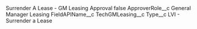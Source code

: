 <?xml version="1.0" encoding="UTF-8"?>
<CustomMetadata xmlns="http://soap.sforce.com/2006/04/metadata" xmlns:xsi="http://www.w3.org/2001/XMLSchema-instance" xmlns:xsd="http://www.w3.org/2001/XMLSchema">
    <label>Surrender A Lease - GM Leasing Approval</label>
    <protected>false</protected>
    <values>
        <field>ApproverRole__c</field>
        <value xsi:type="xsd:string">General Manager Leasing</value>
    </values>
    <values>
        <field>FieldAPIName__c</field>
        <value xsi:type="xsd:string">TechGMLeasing__c</value>
    </values>
    <values>
        <field>Type__c</field>
        <value xsi:type="xsd:string">LVI - Surrender a Lease</value>
    </values>
</CustomMetadata>
